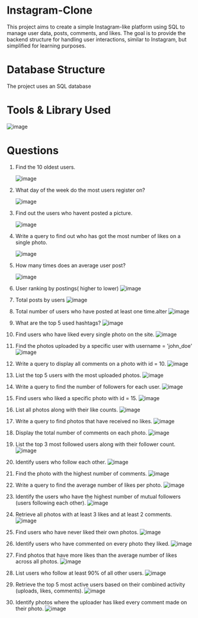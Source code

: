 # Instagram-Clone

This project aims to create a simple Instagram-like platform using SQL to manage user data, posts, comments, and likes. The goal is to provide the backend structure for handling user interactions, similar to Instagram, but simplified for learning purposes.

# Database Structure
The project uses an SQL database



# Tools & Library Used

![image](https://github.com/user-attachments/assets/863b5634-0d0f-4d33-a119-1ab53aa5c24b)

# Questions
1. Find the 10 oldest users.

   
   ![image](https://github.com/user-attachments/assets/02d8bda2-66d9-4530-bc45-f46ffb9fb6d0)
        
3. What day of the week do the most users register on?

   
   ![image](https://github.com/user-attachments/assets/c1d116e0-c2a3-4642-bac5-11e291e0cafe)

5. Find out the users who havent posted a picture.

   
   ![image](https://github.com/user-attachments/assets/685e860d-1e05-494e-86c1-1bb8fde00bac)

7. Write a query to find out who has got the most number of likes on a single photo.

   
   ![image](https://github.com/user-attachments/assets/c6fb1f34-f9ec-42bc-b06d-d3fff02ce29f)

9.  How many times does an average user post?

    
    ![image](https://github.com/user-attachments/assets/b7fa205f-0f81-438d-8d8c-2b8b015ac40d)

11.  User ranking by postings( higher to lower)
    ![image](https://github.com/user-attachments/assets/28b3aa8c-8fe4-474a-864c-f996ce70ecc9)

13.  Total posts by users
    ![image](https://github.com/user-attachments/assets/b4e9707b-b5ae-4a8c-b717-e4b2dd8b7011)

15.  Total number of users who have posted at least one time.alter
    ![image](https://github.com/user-attachments/assets/bc6366e3-c889-4d84-8bd6-f92eeb9e07f3)

17.  What are the top 5 used hashtags?
    ![image](https://github.com/user-attachments/assets/492edda7-281f-4024-bcc7-cb807a27edec)

19. Find users who have liked every single photo on the site.
    ![image](https://github.com/user-attachments/assets/3f9f76e4-144b-4535-9b0f-590e103af6a1)

21. Find the photos uploaded by a specific user with username = 'john_doe'
    ![image](https://github.com/user-attachments/assets/7efae744-9fad-4cb9-ae12-e9378323bd1a)

23. Write a query to display all comments on a photo with id = 10.
    ![image](https://github.com/user-attachments/assets/01366060-6184-4619-8698-5785f61c47c8)

25. List the top 5 users with the most uploaded photos.
    ![image](https://github.com/user-attachments/assets/ec9b3f83-ac8f-4ac5-a821-77e9c01d52a9)

27. Write a query to find the number of followers for each user.
    ![image](https://github.com/user-attachments/assets/509c209e-b342-4619-8671-37b6f468cadf)

29. Find users who liked a specific photo with id = 15.
    ![image](https://github.com/user-attachments/assets/b407066a-04a9-4e61-88c0-141fe5bb7353)

31. List all photos along with their like counts.
    ![image](https://github.com/user-attachments/assets/2788a6b1-f300-42bf-b66e-67ec7d0a9da3)

33. Write a query to find photos that have received no likes.
    ![image](https://github.com/user-attachments/assets/8da2642d-ec50-463e-821e-f970c025c7f9)

35. Display the total number of comments on each photo.
    ![image](https://github.com/user-attachments/assets/0f76772b-b68e-4605-9b00-995f4db6e7e2)

37. List the top 3 most followed users along with their follower count.
    ![image](https://github.com/user-attachments/assets/1c3889af-8f3d-4198-9402-287d940f77c2)

39. Identify users who follow each other.
    ![image](https://github.com/user-attachments/assets/32da25db-36ea-4c3c-9ebc-1cbab6bd6bd6)

41. Find the photo with the highest number of comments.
    ![image](https://github.com/user-attachments/assets/90cfb119-8e74-4b08-a93d-bc1e11e8368b)

43. Write a query to find the average number of likes per photo.
    ![image](https://github.com/user-attachments/assets/e3ca0d98-a9ec-4578-97dc-3c06ff6e1b59)

45. Identify the users who have the highest number of mutual followers (users following each other).
    ![image](https://github.com/user-attachments/assets/36d1d2b6-07cb-4740-86df-8f922e663190)

47. Retrieve all photos with at least 3 likes and at least 2 comments.
    ![image](https://github.com/user-attachments/assets/64a1a062-68a6-4eeb-9409-ebb8dba72a0b)

49. Find users who have never liked their own photos.
    ![image](https://github.com/user-attachments/assets/65627ec6-dab4-4fd9-96b7-cedd9d4e18c2)

51. Identify users who have commented on every photo they liked.
    ![image](https://github.com/user-attachments/assets/984d5655-cd9c-4130-a1ba-d29aacc70ebe)

53. Find photos that have more likes than the average number of likes across all photos.
    ![image](https://github.com/user-attachments/assets/026e1a52-c2a1-40be-b739-c31756580307)

55. List users who follow at least 90% of all other users.
    ![image](https://github.com/user-attachments/assets/5b05594c-4445-47c8-90c6-fad2226bc230)

57. Retrieve the top 5 most active users based on their combined activity (uploads, likes, comments).
    ![image](https://github.com/user-attachments/assets/bff07a73-f3d5-4ec9-badf-9f24dee10653)

59. Identify photos where the uploader has liked every comment made on their photo.
 ![image](https://github.com/user-attachments/assets/1cb26422-aaf4-47f7-afcb-617351ca9912)


   


